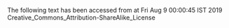 The following text has been accessed from at Fri Aug 9 00:00:45 IST 2019
Creative_Commons_Attribution-ShareAlike_License
